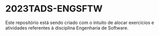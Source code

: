 # 2023TADS-ENGSFTW
Este repositório está sendo criado com o intuito de alocar exercícios e atividades referentes à disciplina Engenharia de Software.
